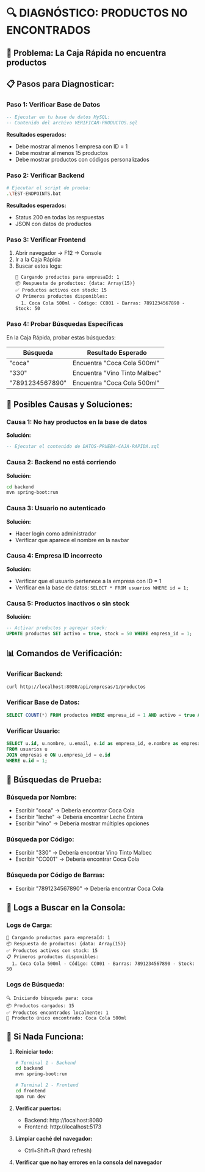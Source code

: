 # 🔍 DIAGNÓSTICO: PRODUCTOS NO ENCONTRADOS

## 🚨 **Problema:** La Caja Rápida no encuentra productos

## 📋 **Pasos para Diagnosticar:**

### **Paso 1: Verificar Base de Datos**
```sql
-- Ejecutar en tu base de datos MySQL:
-- Contenido del archivo VERIFICAR-PRODUCTOS.sql
```

**Resultados esperados:**
- Debe mostrar al menos 1 empresa con ID = 1
- Debe mostrar al menos 15 productos
- Debe mostrar productos con códigos personalizados

### **Paso 2: Verificar Backend**
```bash
# Ejecutar el script de prueba:
.\TEST-ENDPOINTS.bat
```

**Resultados esperados:**
- Status 200 en todas las respuestas
- JSON con datos de productos

### **Paso 3: Verificar Frontend**
1. Abrir navegador → F12 → Console
2. Ir a la Caja Rápida
3. Buscar estos logs:
   ```
   🔄 Cargando productos para empresaId: 1
   📦 Respuesta de productos: {data: Array(15)}
   ✅ Productos activos con stock: 15
   📋 Primeros productos disponibles:
     1. Coca Cola 500ml - Código: CC001 - Barras: 7891234567890 - Stock: 50
   ```

### **Paso 4: Probar Búsquedas Específicas**
En la Caja Rápida, probar estas búsquedas:

| **Búsqueda** | **Resultado Esperado** |
|--------------|----------------------|
| "coca" | Encuentra "Coca Cola 500ml" |
| "330" | Encuentra "Vino Tinto Malbec" |
| "7891234567890" | Encuentra "Coca Cola 500ml" |

## 🔧 **Posibles Causas y Soluciones:**

### **Causa 1: No hay productos en la base de datos**
**Solución:**
```sql
-- Ejecutar el contenido de DATOS-PRUEBA-CAJA-RAPIDA.sql
```

### **Causa 2: Backend no está corriendo**
**Solución:**
```bash
cd backend
mvn spring-boot:run
```

### **Causa 3: Usuario no autenticado**
**Solución:**
- Hacer login como administrador
- Verificar que aparece el nombre en la navbar

### **Causa 4: Empresa ID incorrecto**
**Solución:**
- Verificar que el usuario pertenece a la empresa con ID = 1
- Verificar en la base de datos: `SELECT * FROM usuarios WHERE id = 1;`

### **Causa 5: Productos inactivos o sin stock**
**Solución:**
```sql
-- Activar productos y agregar stock:
UPDATE productos SET activo = true, stock = 50 WHERE empresa_id = 1;
```

## 📊 **Comandos de Verificación:**

### **Verificar Backend:**
```bash
curl http://localhost:8080/api/empresas/1/productos
```

### **Verificar Base de Datos:**
```sql
SELECT COUNT(*) FROM productos WHERE empresa_id = 1 AND activo = true AND stock > 0;
```

### **Verificar Usuario:**
```sql
SELECT u.id, u.nombre, u.email, e.id as empresa_id, e.nombre as empresa_nombre 
FROM usuarios u 
JOIN empresas e ON u.empresa_id = e.id 
WHERE u.id = 1;
```

## 🎯 **Búsquedas de Prueba:**

### **Búsqueda por Nombre:**
- Escribir "coca" → Debería encontrar Coca Cola
- Escribir "leche" → Debería encontrar Leche Entera
- Escribir "vino" → Debería mostrar múltiples opciones

### **Búsqueda por Código:**
- Escribir "330" → Debería encontrar Vino Tinto Malbec
- Escribir "CC001" → Debería encontrar Coca Cola

### **Búsqueda por Código de Barras:**
- Escribir "7891234567890" → Debería encontrar Coca Cola

## 📝 **Logs a Buscar en la Consola:**

### **Logs de Carga:**
```
🔄 Cargando productos para empresaId: 1
📦 Respuesta de productos: {data: Array(15)}
✅ Productos activos con stock: 15
📋 Primeros productos disponibles:
  1. Coca Cola 500ml - Código: CC001 - Barras: 7891234567890 - Stock: 50
```

### **Logs de Búsqueda:**
```
🔍 Iniciando búsqueda para: coca
📦 Productos cargados: 15
✅ Productos encontrados localmente: 1
🎯 Producto único encontrado: Coca Cola 500ml
```

## 🚨 **Si Nada Funciona:**

1. **Reiniciar todo:**
   ```bash
   # Terminal 1 - Backend
   cd backend
   mvn spring-boot:run
   
   # Terminal 2 - Frontend
   cd frontend
   npm run dev
   ```

2. **Verificar puertos:**
   - Backend: http://localhost:8080
   - Frontend: http://localhost:5173

3. **Limpiar caché del navegador:**
   - Ctrl+Shift+R (hard refresh)

4. **Verificar que no hay errores en la consola del navegador** 